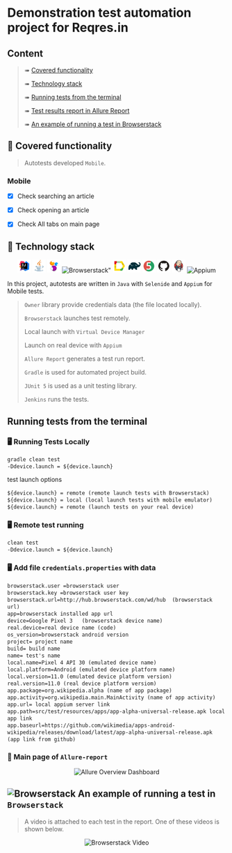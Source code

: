 # Demonstration test automation project for Reqres.in


## Content

> ➠ [Covered functionality](#tshirt-covered-functionality)
>
> ➠ [Technology stack](#abacus-technology-stack)
>
> ➠ [Running tests from the terminal](#Running-tests-from-the-terminal)
>
> ➠ [Test results report in Allure Report](#scroll-main-page-of-allure-report)
>
> ➠ [An example of running a test in Browserstack](#-an-example-of-running-a-test-in-browserstack)

## :tshirt: Covered functionality

> Autotests developed <code>Mobile</code>.

### Mobile

- [x] Check searching an article
- [x] Check opening an article
- [x] Check All tabs on main page


## :abacus: Technology stack

<p align="center">
<img width="6%" title="IntelliJ IDEA" src="images/logo/Intelij_IDEA.svg">
<img width="6%" title="Java" src="images/logo/Java.svg">
<img width="6%" title="Selenide" src="images/logo/Selenide.svg">
<img width="6%" title=Browserstack" src="images/logo/browserstack-icon.svg">
<img width="6%" title="Allure Report" src="images/logo/Allure_Report.svg">
<img width="6%" title="Gradle" src="images/logo/Gradle.svg">
<img width="6%" title="JUnit5" src="images/logo/JUnit5.svg">
<img width="6%" title="GitHub" src="images/logo/GitHub.svg">
<img width="6%" title="Jenkins" src="images/logo/Jenkins.svg">
<img width="6%" title="Appium" src="images/logo/Appium.svg">
</p>

In this project, autotests are written in <code>Java</code> with <code>Selenide</code> and <code>Appium</code> for Mobile tests.

> <code>Owner</code> library provide credentials data (the file located locally).
> 
> <code>Browserstack</code> launches  test remotely.
>
> Local launch with <code>Virtual Device Manager</code>
>
> Launch on real device with <code>Appium</code>
>
> <code>Allure Report</code> generates a test run report.
> 
> <code>Gradle</code> is used for automated project build.
>
> <code>JUnit 5</code> is used as a unit testing library.
>
> <code>Jenkins</code> runs the tests.

## Running tests from the terminal

### :desktop_computer: Running Tests Locally

```
gradle clean test
-Ddevice.launch = ${device.launch}
```
test launch options
```
${device.launch} = remote (remote launch tests with Browserstack)
${device.launch} = local (local launch tests with mobile emulator)
${device.launch} = remote (launch tests on your real device)

```

### :desktop_computer: Remote test running

```
clean test
-Ddevice.launch = ${device.launch}
```
### :desktop_computer: Add file <code>credentials.properties</code> with data
```
browserstack.user =browserstack user
browserstack.key =browserstack user key
browserstack.url=http://hub.browserstack.com/wd/hub  (browserstack url)
app=browserstack installed app url
device=Google Pixel 3   (browserstack device name)
real.device=real device name (code)
os_version=browserstack android version
project= project name
build= build name
name= test's name
local.name=Pixel 4 API 30 (emulated device name)
local.platform=Android (emulated device platform name)
local.version=11.0 (emulated device platform version)
real.version=11.0 (real device platform versiom)
app.package=org.wikipedia.alpha (name of app package)
app.activity=org.wikipedia.main.MainActivity (name of app activity)
app.url= local appium server link
app.path=src/test/resources/apps/app-alpha-universal-release.apk local app link
app.baseurl=https://github.com/wikimedia/apps-android-wikipedia/releases/download/latest/app-alpha-universal-release.apk (app link from github)

```



### :scroll: Main page of <code>Allure-report</code>



<p align="center">
<img title="Allure Overview Dashboard" src="images/screens/Allure.PNG">
</p>


## <img width="4%" title="Browserstack" src="images/logo/browserstack-icon.svg"> An example of running a test in <code>Browserstack</code>

>A video is attached to each test in the report. One of these videos is shown below.

<p align="center">
  <img title="Browserstack Video" src="images/gifs/Browserstack.gif">
</p>
